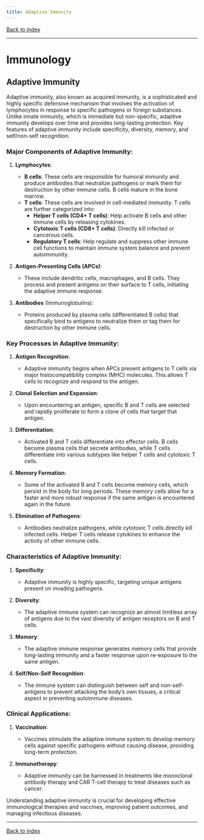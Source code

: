 ```yaml
---
title: Adaptive Immunity
---
```


[Back to index](index.html)

---
# Immunology
## Adaptive Immunity

Adaptive immunity, also known as acquired immunity, is a sophisticated and highly specific defensive mechanism that involves the activation of lymphocytes in response to specific pathogens or foreign substances. Unlike innate immunity, which is immediate but non-specific, adaptive immunity develops over time and provides long-lasting protection. Key features of adaptive immunity include specificity, diversity, memory, and self/non-self recognition.

### Major Components of Adaptive Immunity:

1. **Lymphocytes**:
   - **B cells**: These cells are responsible for humoral immunity and produce antibodies that neutralize pathogens or mark them for destruction by other immune cells. B cells mature in the bone marrow.
   - **T cells**: These cells are involved in cell-mediated immunity. T cells are further categorized into:
     - **Helper T cells (CD4+ T cells)**: Help activate B cells and other immune cells by releasing cytokines.
     - **Cytotoxic T cells (CD8+ T cells)**: Directly kill infected or cancerous cells.
     - **Regulatory T cells**: Help regulate and suppress other immune cell functions to maintain immune system balance and prevent autoimmunity.

2. **Antigen-Presenting Cells (APCs)**:
   - These include dendritic cells, macrophages, and B cells. They process and present antigens on their surface to T cells, initiating the adaptive immune response.

3. **Antibodies** (Immunoglobulins):
   - Proteins produced by plasma cells (differentiated B cells) that specifically bind to antigens to neutralize them or tag them for destruction by other immune cells.

### Key Processes in Adaptive Immunity:

1. **Antigen Recognition**:
   - Adaptive immunity begins when APCs present antigens to T cells via major histocompatibility complex (MHC) molecules. This allows T cells to recognize and respond to the antigen.

2. **Clonal Selection and Expansion**:
   - Upon encountering an antigen, specific B and T cells are selected and rapidly proliferate to form a clone of cells that target that antigen.

3. **Differentiation**:
   - Activated B and T cells differentiate into effector cells. B cells become plasma cells that secrete antibodies, while T cells differentiate into various subtypes like helper T cells and cytotoxic T cells.

4. **Memory Formation**:
   - Some of the activated B and T cells become memory cells, which persist in the body for long periods. These memory cells allow for a faster and more robust response if the same antigen is encountered again in the future.

5. **Elimination of Pathogens**:
   - Antibodies neutralize pathogens, while cytotoxic T cells directly kill infected cells. Helper T cells release cytokines to enhance the activity of other immune cells.

### Characteristics of Adaptive Immunity:

1. **Specificity**:
   - Adaptive immunity is highly specific, targeting unique antigens present on invading pathogens.

2. **Diversity**:
   - The adaptive immune system can recognize an almost limitless array of antigens due to the vast diversity of antigen receptors on B and T cells.

3. **Memory**:
   - The adaptive immune response generates memory cells that provide long-lasting immunity and a faster response upon re-exposure to the same antigen.

4. **Self/Non-Self Recognition**:
   - The immune system can distinguish between self and non-self-antigens to prevent attacking the body’s own tissues, a critical aspect in preventing autoimmune diseases.

### Clinical Applications:

1. **Vaccination**:
   - Vaccines stimulate the adaptive immune system to develop memory cells against specific pathogens without causing disease, providing long-term protection.

2. **Immunotherapy**:
   - Adaptive immunity can be harnessed in treatments like monoclonal antibody therapy and CAR T-cell therapy to treat diseases such as cancer.

Understanding adaptive immunity is crucial for developing effective immunological therapies and vaccines, improving patient outcomes, and managing infectious diseases.

---
[Back to index](index.html)
